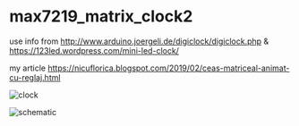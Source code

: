 # max7219_matrix_clock2
use info from http://www.arduino.joergeli.de/digiclock/digiclock.php &amp; https://123led.wordpress.com/mini-led-clock/

my article https://nicuflorica.blogspot.com/2019/02/ceas-matriceal-animat-cu-reglaj.html

![clock](https://2.bp.blogspot.com/-KBReBFkeka8/XGWidVT-hEI/AAAAAAAAYpI/jV-BoIOAjWsVdmkOdwJQh5zfv-R5Vs-ZwCLcBGAs/s1600/omulet.jpg)

![schematic](https://1.bp.blogspot.com/-_MAgu5tYQGU/W8wwYFwQfvI/AAAAAAAAX1w/d5z1QxBRyHQpDQXTabZ4o8cMi3NyDlJRwCLcBGAs/s1600/extend-schematic.png)
